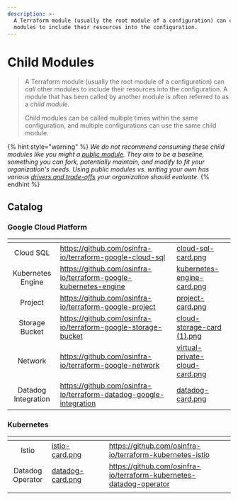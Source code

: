 ```yaml
---
description: >-
  A Terraform module (usually the root module of a configuration) can call other
  modules to include their resources into the configuration.
---
```


# Child Modules

> A Terraform module (usually the root module of a configuration) can _call_ other modules to include their resources into the configuration. A module that has been called by another module is often referred to as a _child module._
>
> Child modules can be called multiple times within the same configuration, and multiple configurations can use the same child module.

{% hint style="warning" %}
_We do not recommend consuming these child modules like you might a_ [_public module_](https://registry.terraform.io/browse/modules)_. They aim to be a baseline, something you can fork, potentially maintain, and modify to fit your organization's needs. Using public modules vs. writing your own has various_ [_drivers and trade-offs_](../../architecture-decision-records/adr-0003.md) _your organization should evaluate._
{% endhint %}

## Catalog

### Google Cloud Platform

<table data-view="cards"><thead><tr><th align="center"></th><th data-hidden data-card-target data-type="content-ref"></th><th data-hidden data-card-cover data-type="files"></th></tr></thead><tbody><tr><td align="center">Cloud SQL</td><td><a href="https://github.com/osinfra-io/terraform-google-cloud-sql">https://github.com/osinfra-io/terraform-google-cloud-sql</a></td><td><a href="../../../.gitbook/assets/cloud-sql-card.png">cloud-sql-card.png</a></td></tr><tr><td align="center">Kubernetes Engine</td><td><a href="https://github.com/osinfra-io/terraform-google-kubernetes-engine">https://github.com/osinfra-io/terraform-google-kubernetes-engine</a></td><td><a href="../../../.gitbook/assets/kubernetes-engine-card.png">kubernetes-engine-card.png</a></td></tr><tr><td align="center">Project</td><td><a href="https://github.com/osinfra-io/terraform-google-project">https://github.com/osinfra-io/terraform-google-project</a></td><td><a href="../../../.gitbook/assets/project-card.png">project-card.png</a></td></tr><tr><td align="center">Storage Bucket</td><td><a href="https://github.com/osinfra-io/terraform-google-storage-bucket">https://github.com/osinfra-io/terraform-google-storage-bucket</a></td><td><a href="../../../.gitbook/assets/cloud-storage-card (1).png">cloud-storage-card (1).png</a></td></tr><tr><td align="center">Network</td><td><a href="https://github.com/osinfra-io/terraform-google-network">https://github.com/osinfra-io/terraform-google-network</a></td><td><a href="../../../.gitbook/assets/virtual-private-cloud-card.png">virtual-private-cloud-card.png</a></td></tr><tr><td align="center">Datadog Integration</td><td><a href="https://github.com/osinfra-io/terraform-datadog-google-integration">https://github.com/osinfra-io/terraform-datadog-google-integration</a></td><td><a href="../../../.gitbook/assets/datadog-card.png">datadog-card.png</a></td></tr></tbody></table>

### Kubernetes

<table data-view="cards" data-full-width="false"><thead><tr><th align="center"></th><th data-hidden data-card-cover data-type="files"></th><th data-hidden></th><th data-hidden></th><th data-hidden data-card-target data-type="content-ref"></th><th data-hidden></th></tr></thead><tbody><tr><td align="center">Istio</td><td><a href="../../../.gitbook/assets/istio-card.png">istio-card.png</a></td><td></td><td></td><td><a href="https://github.com/osinfra-io/terraform-kubernetes-istio">https://github.com/osinfra-io/terraform-kubernetes-istio</a></td><td></td></tr><tr><td align="center">Datadog Operator</td><td><a href="../../../.gitbook/assets/datadog-card.png">datadog-card.png</a></td><td></td><td></td><td><a href="https://github.com/osinfra-io/terraform-kubernetes-datadog-operator">https://github.com/osinfra-io/terraform-kubernetes-datadog-operator</a></td><td></td></tr><tr><td align="center"></td><td></td><td></td><td></td><td></td><td></td></tr></tbody></table>

